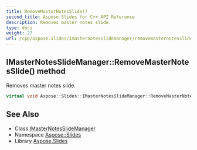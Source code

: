 ```yaml
---
title: RemoveMasterNotesSlide()
second_title: Aspose.Slides for C++ API Reference
description: Removes master notes slide.
type: docs
weight: 27
url: /cpp/aspose.slides/imasternotesslidemanager/removemasternotesslide/
---
```

## IMasterNotesSlideManager::RemoveMasterNotesSlide() method


Removes master notes slide.

```cpp
virtual void Aspose::Slides::IMasterNotesSlideManager::RemoveMasterNotesSlide()=0
```

## See Also

* Class [IMasterNotesSlideManager](./)
* Namespace [Aspose::Slides](../)
* Library [Aspose.Slides](../../)